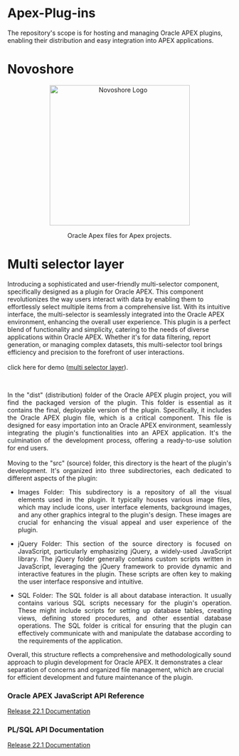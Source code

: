 # Apex-Plug-ins
The repository's scope is for hosting and managing Oracle APEX plugins, enabling their distribution and easy integration into APEX applications.
# Novoshore
<p align="center">
  <a href="https://www.novoshore.com/" target="blank"><img src="https://www.novoshore.com/wp-content/uploads/2018/08/n-ugly-3-e1534939287262.png" width="315" alt="Novoshore Logo" /></a>
</p>
<p align="center">Oracle Apex files for Apex projects.</p>

# Multi selector layer
<p>
  Introducing a sophisticated and user-friendly multi-selector component, specifically designed as a plugin for Oracle APEX. This component revolutionizes the way users interact with data by enabling them to effortlessly select multiple items from a comprehensive list. With its intuitive interface, the multi-selector is seamlessly integrated into the Oracle APEX environment, enhancing the overall user experience. This plugin is a perfect blend of functionality and simplicity, catering to the needs of diverse applications within Oracle APEX. Whether it's for data filtering, report generation, or managing complex datasets, this multi-selector tool brings efficiency and precision to the forefront of user interactions.<br/><br/>
  click here for demo (<a href="https://vt1ua0ymgopd1jc-dbnsworkshop.adb.eu-frankfurt-1.oraclecloudapps.com/ords/r/juanantonio/plugin-arena/multi_selector_layer" target="_blank">multi selector layer</a>).
</p>
<br/>
<p align="justify">
In the "dist" (distribution) folder of the Oracle APEX plugin project, you will find the packaged version of the plugin. This folder is essential as it contains the final, deployable version of the plugin. Specifically, it includes the Oracle APEX plugin file, which is a critical component. This file is designed for easy importation into an Oracle APEX environment, seamlessly integrating the plugin's functionalities into an APEX application. It's the culmination of the development process, offering a ready-to-use solution for end users.
<br/><br/>
Moving to the "src" (source) folder, this directory is the heart of the plugin's development. It's organized into three subdirectories, each dedicated to different aspects of the plugin:

- <p align="justify">Images Folder: This subdirectory is a repository of all the visual elements used in the plugin. It typically houses various image files, which may include icons, user interface elements, background images, and any other graphics integral to the plugin's design. These images are crucial for enhancing the visual appeal and user experience of the plugin.</p>

- <p align="justify">jQuery Folder: This section of the source directory is focused on JavaScript, particularly emphasizing jQuery, a widely-used JavaScript library. The jQuery folder generally contains custom scripts written in JavaScript, leveraging the jQuery framework to provide dynamic and interactive features in the plugin. These scripts are often key to making the user interface responsive and intuitive.</p>

- <p align="justify">SQL Folder: The SQL folder is all about database interaction. It usually contains various SQL scripts necessary for the plugin's operation. These might include scripts for setting up database tables, creating views, defining stored procedures, and other essential database operations. The SQL folder is critical for ensuring that the plugin can effectively communicate with and manipulate the database according to the requirements of the application.</p>

Overall, this structure reflects a comprehensive and methodologically sound approach to plugin development for Oracle APEX. It demonstrates a clear separation of concerns and organized file management, which are crucial for efficient development and future maintenance of the plugin.
</p>

### Oracle APEX JavaScript API Reference

<p align="left">
  <a href="https://docs.oracle.com/en/database/oracle/apex/22.1/aexjs/toc.html" target="blank">Release 22.1 Documentation</a>
</p>

### PL/SQL API Documentation

<p align="left">
  <a href="https://docs.oracle.com/en/database/oracle/apex/22.1/aeapi/toc.htm" target="blank">Release 22.1 Documentation</a>
</p>